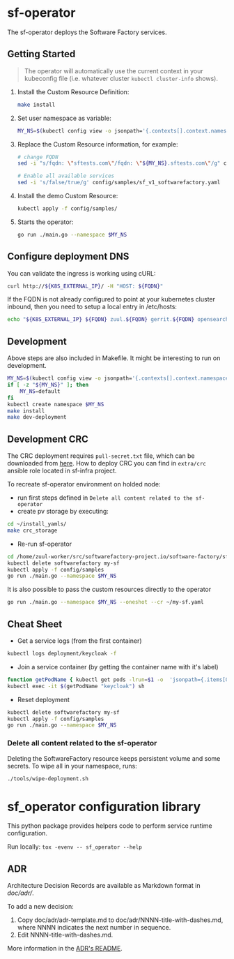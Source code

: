# sf-operator

The sf-operator deploys the Software Factory services.

## Getting Started

> The operator will automatically use the current context in your kubeconfig file (i.e. whatever cluster `kubectl cluster-info` shows).

1. Install the Custom Resource Definition:

   ```sh
   make install
   ```

2. Set user namespace as variable:

   ```sh
   MY_NS=$(kubectl config view -o jsonpath='{.contexts[].context.namespace}')
   ```

3. Replace the Custom Resource information, for example:

   ```sh
   # change FQDN
   sed -i "s/fqdn: \"sftests.com\"/fqdn: \"${MY_NS}.sftests.com\"/g" config/samples/sf_v1_softwarefactory.yaml

   # Enable all available services
   sed -i 's/false/true/g' config/samples/sf_v1_softwarefactory.yaml
   ```

4. Install the demo Custom Resource:

   ```sh
   kubectl apply -f config/samples/
   ```

5. Starts the operator:

   ```sh
   go run ./main.go --namespace $MY_NS
   ```

## Configure deployment DNS

You can validate the ingress is working using cURL:

```sh
curl http://${K8S_EXTERNAL_IP}/ -H "HOST: ${FQDN}"
```

If the FQDN is not already configured to point at your kubernetes cluster inbound,
then you need to setup a local entry in /etc/hosts:

```sh
echo "${K8S_EXTERNAL_IP} ${FQDN} zuul.${FQDN} gerrit.${FQDN} opensearch.${FQDN}" | sudo tee -a /etc/hosts
```

## Development

Above steps are also included in Makefile.
It might be interesting to run on development.

```sh
MY_NS=$(kubectl config view -o jsonpath='{.contexts[].context.namespace}')
if [ -z "${MY_NS}" ]; then
    MY_NS=default
fi
kubectl create namespace $MY_NS
make install
make dev-deployment
```

## Development CRC

The CRC deployment requires `pull-secret.txt` file, which can be downloaded
from [here](https://cloud.redhat.com/openshift/create/local).
How to deploy CRC you can find in `extra/crc` ansible role located in
sf-infra project.

To recreate sf-operator environment on holded node:

* run first steps defined in `Delete all content related to the sf-operator`
* create pv storage by executing:

```sh
cd ~/install_yamls/
make crc_storage
```

* Re-run sf-operator

```sh
cd /home/zuul-worker/src/softwarefactory-project.io/software-factory/sf-operator
kubectl delete softwarefactory my-sf
kubectl apply -f config/samples
go run ./main.go --namespace $MY_NS
```

It is also possible to pass the custom resources directly to the operator

```sh
go run ./main.go --namespace $MY_NS --oneshot --cr ~/my-sf.yaml
```

## Cheat Sheet

* Get a service logs (from the first container)

```sh
kubectl logs deployment/keycloak -f
``````

* Join a service container (by getting the container name with it's label)

```sh
function getPodName { kubectl get pods -lrun=$1 -o  'jsonpath={.items[0].metadata.name}'; }
kubectl exec -it $(getPodName "keycloak") sh
```

* Reset deployment

```sh
kubectl delete softwarefactory my-sf
kubectl apply -f config/samples
go run ./main.go --namespace $MY_NS
```

### Delete all content related to the sf-operator

Deleting the SoftwareFactory resource keeps persistent volume and some secrets. To
wipe all in your namespace, runs:

```sh
./tools/wipe-deployment.sh
```

# sf_operator configuration library

This python package provides helpers code to perform service runtime configuration.

Run locally: `tox -evenv -- sf_operator --help`

## ADR

Architecture Decision Records are available as Markdown format in *doc/adr/*.

To add a new decision:

1. Copy doc/adr/adr-template.md to doc/adr/NNNN-title-with-dashes.md, where NNNN indicates the next number in sequence.
2. Edit NNNN-title-with-dashes.md.

More information in the [ADR's README](doc/adr/README.md).
